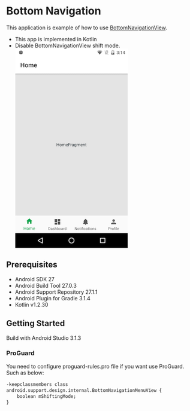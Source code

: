# Bottom Navigation
This application is example of how to use [BottomNavigationView](https://developer.android.com/reference/android/support/design/widget/BottomNavigationView.html).
* This app is implemented in Kotlin
* Disable BottomNavigationView shift mode.  
![screenshot](docs/screenshot.png)

## Prerequisites
* Android SDK 27
* Android Build Tool 27.0.3
* Android Support Repository 27.1.1
* Android Plugin for Gradle 3.1.4
* Kotlin v1.2.30

## Getting Started
Build with Android Studio 3.1.3

### ProGuard
You need to configure proguard-rules.pro file if you want use ProGuard. Such as below:   

```
-keepclassmembers class android.support.design.internal.BottomNavigationMenuView { 
    boolean mShiftingMode; 
}
```

